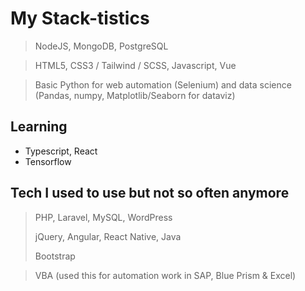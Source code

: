 # My Stack-tistics
> NodeJS, MongoDB, PostgreSQL

> HTML5, CSS3 / Tailwind / SCSS, Javascript, Vue

> Basic Python for web automation (Selenium) and data science (Pandas, numpy, Matplotlib/Seaborn for dataviz)

## Learning
- Typescript, React
- Tensorflow

## Tech I used to use but not so often anymore
> PHP, Laravel, MySQL, WordPress
> 
> jQuery, Angular, React Native, Java
> 
> Bootstrap

> VBA (used this for automation work in SAP, Blue Prism & Excel)
